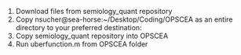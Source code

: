 1. Download files from semiology_quant repository  
2. Copy nsucher@sea-horse:~/Desktop/Coding/OPSCEA as an entire directory to your preferred destination:
3. Copy semiology_quant repository into OPSCEA
4. Run uberfunction.m from OPSCEA folder
